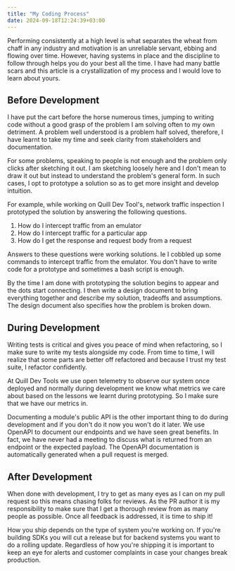 ```yaml
---
title: "My Coding Process"
date: 2024-09-18T12:24:39+03:00
---
```


Performing consistently at a high level is what separates the wheat from chaff in any industry and motivation is an unreliable servant, ebbing and flowing over time. However, having systems in place and the discipline to follow through helps you do your best all the time. I have had many battle scars and this article is a crystallization of my process and I would love to learn about yours.
## Before Development

I have put the cart before the horse numerous times, jumping to writing code without a good grasp of the problem I am solving often to my own detriment. A problem well understood is a problem half solved, therefore, I have learnt to take my time and seek clarity from stakeholders and documentation. 

For some problems, speaking to people is not enough and the problem only clicks after sketching it out. I am sketching loosely here and I don't mean to draw it out but instead to understand the problem's general form. In such cases, I opt to prototype a solution so as to get more insight and develop intuition.


For example, while working on Quill Dev Tool's, network traffic inspection I prototyped the solution by answering the following questions.

1. How do I intercept traffic from an emulator
2. How do I intercept traffic for a particular app
3. How do I get the response and request body from a request

Answers to these questions were working solutions. Ie I cobbled up some commands to intercept traffic from the emulator. You don't have to write code for a prototype and sometimes a bash script is enough.

By the time I am done with prototyping the solution begins to appear and the dots start connecting. I then write a design document to bring everything together and describe my solution, tradeoffs and assumptions. The design document also specifies how the problem is broken down.

## During Development

Writing tests is critical and gives you peace of mind when refactoring, so I make sure to write my tests alongside my code. From time to time, I will realize that some parts are better off refactored and because I trust my test suite, I refactor confidently.

At Quill Dev Tools we use open telemetry to observe our system once deployed and normally during development we know what metrics we care about based on the lessons we learnt during prototyping. So I make sure that we have our metrics in.

Documenting a module's public API is the other important thing to do during development and if you don't do it now you won't do it later. We use OpenAPI to document our endpoints and we have seen great benefits. In fact, we have never had a meeting to discuss what is returned from an endpoint or the expected payload. The OpenAPI documentation is automatically generated when a pull request is merged.

## After Development

When done with development, I try to get as many eyes as I can on my pull request so this means chasing folks for reviews. As the PR author it is my responsibility to make sure that I get a thorough review from as many people as possible. Once all feedback is addressed, it is time to ship it!

How you ship depends on the type of system you're working on. If you're building SDKs you will cut a release but for backend systems you want to do a rolling update. Regardless of how you're shipping it is important to keep an eye for alerts and customer complaints in case your changes break production.

